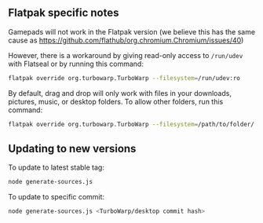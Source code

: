 ## Flatpak specific notes

Gamepads will not work in the Flatpak version (we believe this has the same cause as https://github.com/flathub/org.chromium.Chromium/issues/40)

However, there is a workaround by giving read-only access to `/run/udev` with Flatseal or by running this command:

```bash
flatpak override org.turbowarp.TurboWarp --filesystem=/run/udev:ro
```

By default, drag and drop will only work with files in your downloads, pictures, music, or desktop folders. To allow other folders, run this command:

```bash
flatpak override org.turbowarp.TurboWarp --filesystem=/path/to/folder/
```

## Updating to new versions

To update to latest stable tag:

```bash
node generate-sources.js
```

To update to specific commit:

```bash
node generate-sources.js <TurboWarp/desktop commit hash>
```

